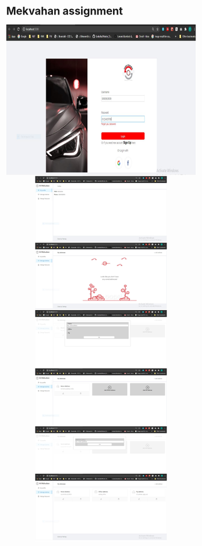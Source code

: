 <h1>Mekvahan assignment</h1>
<p align="center">
  <img src="login.JPG" width="950" height = "400 title="hover text">
  <img src="profile.JPG" width="350" title="hover text">
  <img src="home.JPG" width="350" title="hover text">
  <img src="Add.JPG" width="350" title="hover text">
  <img src="home2.JPG" width="350" title="hover text">
  <img src="home3.JPG" width="350" title="hover text">
  <img src="home4.JPG" width="350" title="hover text">
 </p>
